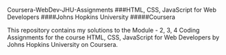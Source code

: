 
Coursera-WebDev-JHU-Assignments
###HTML, CSS, JavaScript for Web Developers ####Johns Hopkins University #####Coursera

This repository contains my solutions to the Module - 2, 3, 4 Coding Assignments for the course HTML, CSS, JavaScript for Web Developers by Johns Hopkins University on Coursera.
